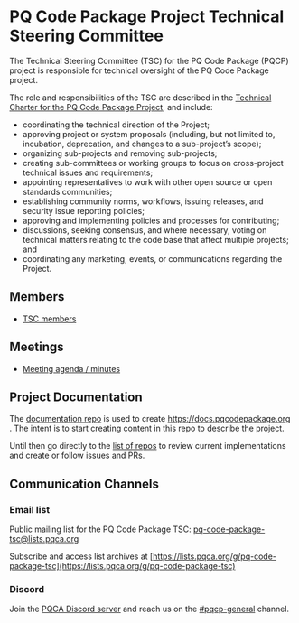 # PQ Code Package Project Technical Steering Committee

The Technical Steering Committee (TSC) for the PQ Code Package (PQCP) project is responsible for technical oversight of the PQ Code Package project.

The role and responsibilities of the TSC are described in the [Technical Charter for the PQ Code Package Project](charter/charter-2024-01-29.pdf), and include:

- coordinating the technical direction of the Project;
- approving project or system proposals (including, but not limited to, incubation, deprecation, and changes to a sub-project’s scope);
- organizing sub-projects and removing sub-projects;
- creating sub-committees or working groups to focus on cross-project technical issues and requirements;
- appointing representatives to work with other open source or open standards communities;
- establishing community norms, workflows, issuing releases, and security issue reporting policies;
- approving and implementing policies and processes for contributing;
- discussions, seeking consensus, and where necessary, voting on technical matters relating to the code base that affect multiple projects; and
- coordinating any marketing, events, or communications regarding the Project.

## Members

* [TSC members](members/index.md)

## Meetings

* [Meeting agenda / minutes ](meetings/index.md)

## Project Documentation

The [documentation repo](https://github.com/pq-code-package/documentation) is used to create https://docs.pqcodepackage.org . The intent is to start 
creating content in this repo to describe the project.

Until then go directly to the [list of repos](https://github.com/pq-code-package) to review current implementations and create or follow issues and PRs.

## Communication Channels

### Email list

Public mailing list for the PQ Code Package TSC: [pq-code-package-tsc@lists.pqca.org](mailto:pq-code-package-tsc@lists.pqca.org)

Subscribe and access list archives at [https://lists.pqca.org/g/pq-code-package-tsc](https://lists.pqca.org/g/pq-code-package-tsc)

### Discord

Join the [PQCA Discord server](https://discord.gg/gv8YN5bb) and reach us on the [#pqcp-general](https://discordapp.com/channels/1202723482224295936/1203396039977996359) channel.
